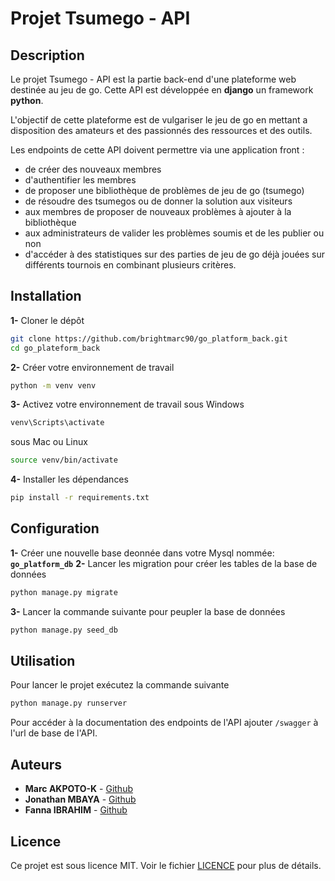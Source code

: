 # Projet Tsumego - API
## Description
Le projet Tsumego - API est la partie back-end d'une plateforme web destinée au jeu de go. Cette API est développée en **django** un framework **python**.

L'objectif de cette plateforme est de vulgariser le jeu de go en mettant a disposition des amateurs et des passionnés des ressources et des outils.

Les endpoints de cette API doivent permettre via une application front :
- de créer des nouveaux membres
- d'authentifier les membres
- de proposer une bibliothèque de problèmes de jeu de go (tsumego)
- de résoudre des tsumegos ou de donner la solution aux visiteurs
- aux membres de proposer de nouveaux problèmes à ajouter à la bibliothèque
- aux administrateurs de valider les problèmes soumis et de les publier ou non
- d'accéder à des statistiques sur des parties de jeu de go déjà jouées sur différents tournois en combinant plusieurs critères.
## Installation
**1-** Cloner le dépôt
```bash
git clone https://github.com/brightmarc90/go_platform_back.git
cd go_plateform_back
```
**2-** Créer votre environnement de travail
```bash
python -m venv venv
```
**3-** Activez votre environnement de travail
sous Windows
```bash
venv\Scripts\activate
```
sous Mac ou Linux
```bash
source venv/bin/activate
```
**4-** Installer les dépendances
```bash
pip install -r requirements.txt
```
## Configuration
**1-** Créer une nouvelle base deonnée dans votre Mysql nommée: **``go_platform_db``**
**2-** Lancer les migration pour créer les tables de la base de données
```bash
python manage.py migrate
```
**3-** Lancer la commande suivante pour peupler la base de données
```bash
python manage.py seed_db
```
## Utilisation
Pour lancer le projet exécutez la commande suivante
```bash
python manage.py runserver
```
Pour accéder à la documentation des endpoints de l'API ajouter `/swagger` à l'url de base de l'API.
## Auteurs
- **Marc AKPOTO-K** - [Github](https://github.com/brightmarc90)
- **Jonathan MBAYA** - [Github](https://github.com/JonathanMbaya)
- **Fanna IBRAHIM** - [Github](https://github.com/IFDevM)
## Licence
Ce projet est sous licence MIT. Voir le fichier [LICENCE](https://github.com/brightmarc90/go_platform_back/blob/main/LICENSE) pour plus de détails.